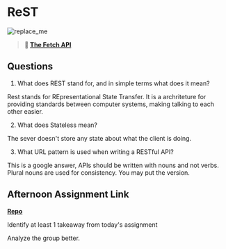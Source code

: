 # ReST

![replace_me](https://codeworks.blob.core.windows.net/public/assets/img/illustrations/placeholder.svg)

> **📖 [The Fetch API](https://codeworksacademy.com/fs-student-guide/resources/wk4/04-Fetch)**

## Questions

1. What does REST stand for, and in simple terms what does it mean?

Rest stands for REpresentational State Transfer. It is a archriteture for providing standards between computer systems, making talking to each other easier. 

2. What does Stateless mean?

The sever doesn't store any state about what the client is doing. 

3. What URL pattern is used when writing a RESTful API?

This is a google answer, APIs should be written with nouns and not verbs. Plural nouns are used for consistency. You may put the version. 

## Afternoon Assignment Link

**[Repo](https://github.com/DaneBarber/Gifted)**

Identify at least 1 takeaway from today's assignment

Analyze the group better. 